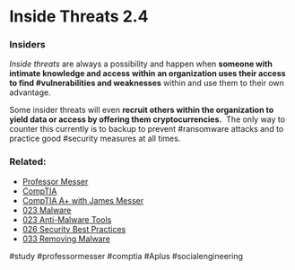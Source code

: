 # Inside Threats 2.4

### Insiders

*Inside threats* are always a possibility and happen when **someone with intimate knowledge and access within an organization uses their access to find #vulnerabilities and weaknesses** within and use them to their own advantage. 

Some insider threats will even **recruit others within the organization to yield data or access by offering them cryptocurrencies.**  The only way to counter this currently is to backup to prevent #ransomware attacks and to practice good #security measures at all times.

### Related:
- [Professor Messer](https://www.professormesser.com/free-a-plus-training/220-1102/220-1102-video/insider-threats-220-1102/ "Professor Messer A+ Guide")
- [CompTIA](https://www.comptia.org/ "CompTIA Homepage")
- [CompTIA A+ with James Messer](CompTIA%20A+%20with%20James%20Messer.md)
- [023 Malware](023%20Malware.md)
- [023 Anti-Malware Tools](023%20Anti-Malware%20Tools.md)
- [026 Security Best Practices](026%20Security%20Best%20Practices.md)
- [033 Removing Malware](033%20Removing%20Malware.md)

#study #professormesser #comptia #Aplus #socialengineering 